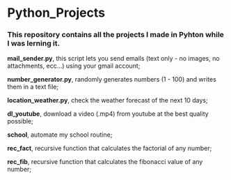 # Python_Projects

### This repository contains all the projects I made in Pyhton while I was lerning it.


**mail_sender.py**, this script lets you send emails (text only - no images, no attachments, ecc...) using your gmail account;

**number_generator.py**, randomly generates numbers (1 - 100) and writes them in a text file;

**location_weather.py**, check the weather forecast of the next 10 days;

**dl_youtube**, download a video (.mp4) from youtube at the best quality possible; 

**school**, automate my school routine;

**rec_fact**, recursive function that calculates the factorial of any number;

**rec_fib**, recursive function that calculates the fibonacci value of any number;